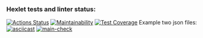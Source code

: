 
### Hexlet tests and linter status:
[![Actions Status](https://github.com/AlekseyNechunaev/java-project-lvl2/workflows/hexlet-check/badge.svg)](https://github.com/AlekseyNechunaev/java-project-lvl2/actions)
[![Maintainability](https://api.codeclimate.com/v1/badges/bb6c133f8beca4889aba/maintainability)](https://codeclimate.com/github/AlekseyNechunaev/java-project-lvl2/maintainability)
[![Test Coverage](https://api.codeclimate.com/v1/badges/bb6c133f8beca4889aba/test_coverage)](https://codeclimate.com/github/AlekseyNechunaev/java-project-lvl2/test_coverage)
Example two json files: [![asciicast](https://asciinema.org/a/aX5H8hvffMGo0ppsGUaEB5DSc.svg)](https://asciinema.org/a/aX5H8hvffMGo0ppsGUaEB5DSc)
[![main-check](https://github.com/AlekseyNechunaev/java-project-lvl2/workflows/main-check/badge.svg)](https://github.com/AlekseyNechunaev/java-project-lvl2/actions)